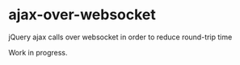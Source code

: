 # ajax-over-websocket
jQuery ajax calls over websocket in order to reduce round-trip time

Work in progress.
